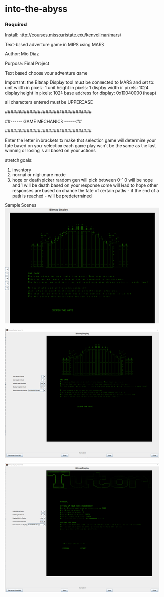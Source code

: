 # into-the-abyss

### Required
Install: http://courses.missouristate.edu/kenvollmar/mars/

Text-based adventure game in MIPS using MARS

 Author: Mio Diaz
 
 Purpose: Final Project
 
 Text based choose your adventure game

 Important: 
 the Bitmap Display tool must be connected to MARS and set to:
   unit width in pixels: 1
   unit height in pixels: 1
   display width in pixels: 1024
   display height in pixels: 1024
   base address for display: 0x10040000 (heap)

 all characters entered must be UPPERCASE

################################

##------ GAME MECHANICS ------##

################################

 Enter the letter in brackets to make that selection
 game will determine your fate based on your selection
 each game play won't be the same as the last
 winning or losing is all based on your actions

 stretch goals:
 1) inventory
 2) normal or nightmare mode
 3) hope or death picker
 random gen will pick between 0-1
 0 will be hope and 1 will be death
 based on your response some will lead to hope
 other responses are based on chance
 the fate of certain paths - if the end of a path is reached -
 will be predetermined
 
 Sample Scenes
 ![Scene 1](/scene1.PNG)
 
 ![Scene 2](/scene2.PNG)
  
 ![Tutorial](/tutorial.PNG)
